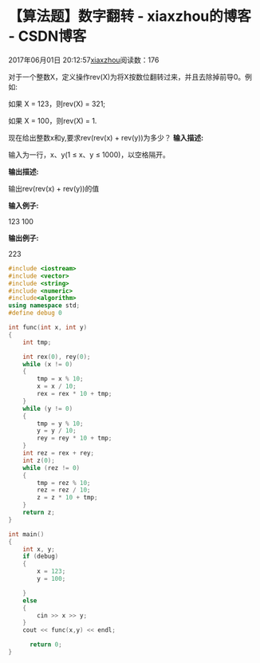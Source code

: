 # 【算法题】数字翻转 - xiaxzhou的博客 - CSDN博客





2017年06月01日 20:12:57[xiaxzhou](https://me.csdn.net/xiaxzhou)阅读数：176








> 
对于一个整数X，定义操作rev(X)为将X按数位翻转过来，并且去除掉前导0。例如: 

  如果 X = 123，则rev(X) = 321; 

  如果 X = 100，则rev(X) = 1. 

  现在给出整数x和y,要求rev(rev(x) + rev(y))为多少？ 
**输入描述:**

  输入为一行，x、y(1 ≤ x、y ≤ 1000)，以空格隔开。

**输出描述:**

  输出rev(rev(x) + rev(y))的值

**输入例子:**

  123 100

**输出例子:**

  223

```cpp
#include <iostream>
#include <vector>
#include <string>
#include <numeric>
#include<algorithm>
using namespace std;
#define debug 0

int func(int x, int y)
{
    int tmp;

    int rex(0), rey(0);
    while (x != 0)
    {
        tmp = x % 10;
        x = x / 10;
        rex = rex * 10 + tmp;
    }
    while (y != 0)
    {
        tmp = y % 10;
        y = y / 10;
        rey = rey * 10 + tmp;
    }
    int rez = rex + rey;
    int z(0);
    while (rez != 0)
    {
        tmp = rez % 10;
        rez = rez / 10;
        z = z * 10 + tmp;
    }
    return z;
}

int main()
{
    int x, y;
    if (debug)
    {
        x = 123;
        y = 100;

    }
    else
    {
        cin >> x >> y;
    }
    cout << func(x,y) << endl;

      return 0;
}
```





